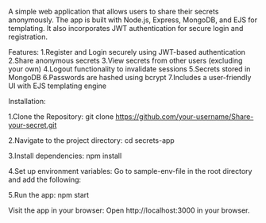 A simple web application that allows users to share their secrets anonymously. The app is built with Node.js, Express, MongoDB, and EJS for templating. It also incorporates JWT authentication for secure login and registration.

Features:
1.Register and Login securely using JWT-based authentication
2.Share anonymous secrets
3.View secrets from other users (excluding your own)
4.Logout functionality to invalidate sessions
5.Secrets stored in MongoDB
6.Passwords are hashed using bcrypt
7.Includes a user-friendly UI with EJS templating engine

Installation:

1.Clone the Repository:
git clone https://github.com/your-username/Share-your-secret.git

2.Navigate to the project directory:
cd secrets-app

3.Install dependencies:
npm install

4.Set up environment variables:
Go to sample-env-file in the root directory and add the following:

5.Run the app:
npm start

Visit the app in your browser: Open http://localhost:3000 in your browser.
